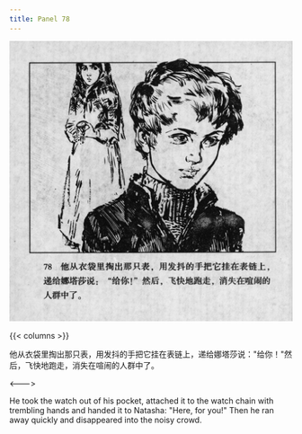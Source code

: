 ```yaml
---
title: Panel 78
---
```


![biao page](./../../../images/biao/seifert0726_biao_0082_078.jpg)

{{< columns >}}

他从衣袋里掏出那只表，用发抖的手把它挂在表链上，递给娜塔莎说："给你！"然后，飞快地跑走，消失在喧闹的人群中了。

<--->

He took the watch out of his pocket, attached it to the watch chain with trembling hands and handed it to Natasha: "Here, for you!" Then he ran away quickly and disappeared into the noisy crowd.
